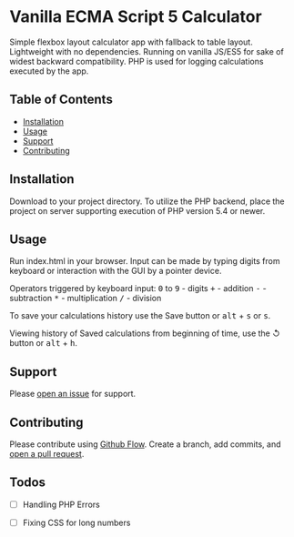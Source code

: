 # Vanilla ECMA Script 5 Calculator

Simple flexbox layout calculator app with fallback to table layout. Lightweight with no dependencies. Running on vanilla JS/ES5 for sake of widest backward compatibility. PHP is used for logging calculations executed by the app. 

## Table of Contents

- [Installation](#installation)
- [Usage](#usage)
- [Support](#support)
- [Contributing](#contributing)

## Installation

Download to your project directory. To utilize the PHP backend, place the project on server supporting execution of PHP version 5.4 or newer.

## Usage

Run index.html in your browser. Input can be made by typing digits from keyboard or interaction with the GUI by a pointer device.

Operators triggered by keyboard input:
<kbd>0</kbd> to <kbd>9</kbd> - digits
<kbd>+</kbd> - addition
<kbd>-</kbd> - subtraction
<kbd>*</kbd> - multiplication
<kbd>/</kbd> - division

To save your calculations history use the Save button or <kbd>alt</kbd> + <kbd>s</kbd> or <kbd>s</kbd>.

Viewing history of Saved calculations from beginning of time, use the ↺ button or <kbd>alt</kbd> + <kbd>h</kbd>.

## Support

Please [open an issue](https://github.com/Webnatural/vanilla-es5-calculator/issues/new) for support.

## Contributing

Please contribute using [Github Flow](https://guides.github.com/introduction/flow/). Create a branch, add commits, and [open a pull request](https://github.com/Webnatural/vanilla-es5-calculator/compare/).

## Todos

* [ ] Handling PHP Errors

* [ ] Fixing CSS for long numbers
